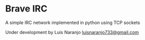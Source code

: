 Brave IRC
=========

A simple IRC network implemented in python using TCP sockets

Under development by Luis Naranjo <luisnaranjo733@gmail.com>
